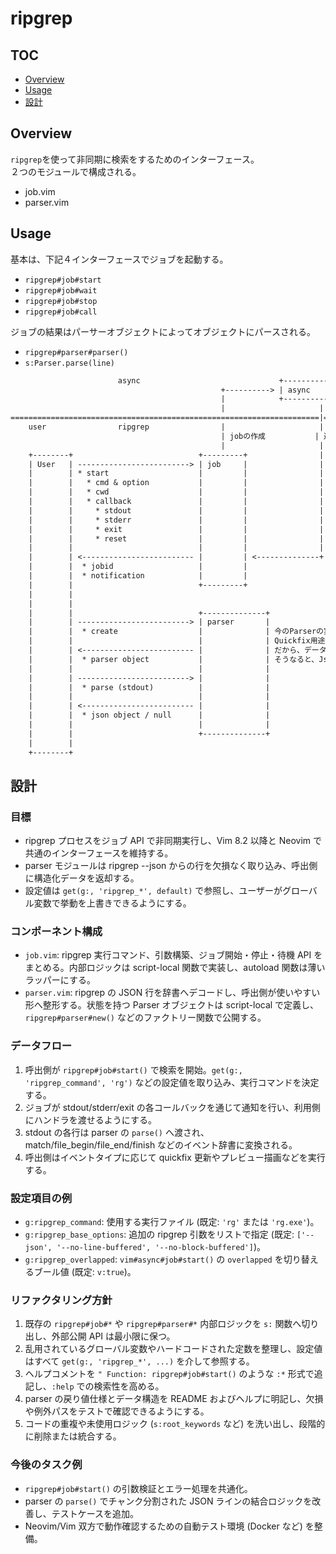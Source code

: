 # ripgrep


## TOC

<!-- mtoc start {{{ -->

* [Overview](#overview)
* [Usage](#usage)
* [設計](#%E8%A8%AD%E8%A8%88)

<!-- }}} mtoc end -->


## Overview

`ripgrep`を使って非同期に検索をするためのインターフェース。  
２つのモジュールで構成される。  
- job.vim
- parser.vim


## Usage

基本は、下記４インターフェースでジョブを起動する。  
- `ripgrep#job#start`
- `ripgrep#job#wait`
- `ripgrep#job#stop`
- `ripgrep#job#call`

ジョブの結果はパーサーオブジェクトによってオブジェクトにパースされる。  
- `ripgrep#parser#parser()`
- `s:Parser.parse(line)`



```txt
                        async                               +----------+
                                               +----------> | async    |
                                               |            +----------+
                                               |                     |
=====================================================================|=====================
    user                ripgrep                |                     |
                                               | jobの作成           | 通知
                                               |                     |   - stdout
    +--------+                            +---------+                |   - stderr
    | User   | -------------------------> | job     |                |   - exit
    |        | * start                    |         |                |
    |        |   * cmd & option           |         |                |
    |        |   * cwd                    |         |                |
    |        |   * callback               |         |                |
    |        |     * stdout               |         |                |
    |        |     * stderr               |         |                |
    |        |     * exit                 |         |                |
    |        |     * reset                |         |                |
    |        |                            |         |                |
    |        | <------------------------- |         | <--------------+
    |        |  * jobid                   |         |
    |        |  * notification            |         |
    |        |                            +---------+
    |        |
    |        |
    |        |                            +--------------+
    |        | -------------------------> | parser       |
    |        |  * create                  |              | 今のParserの実装だとデータが欠損していた。
    |        |                            |              | Quickfix用途だけであればいいんだけどそうじゃないならうまくない。
    |        | <------------------------- |              | だから、データを欠損させる処理を削って受け取ったデータをそのままJson => Object変換をする。
    |        |  * parser object           |              | そうなると、Json Objectが必ず返却されるわけではなく、Nullが変えることがあることが注意
    |        |                            |              |
    |        | -------------------------> |              |
    |        |  * parse (stdout)          |              |
    |        |                            |              |
    |        | <------------------------- |              |
    |        |  * json object / null      |              |
    |        |                            |              |
    |        |                            +--------------+
    |        |
    +--------+
```

## 設計

### 目標
- ripgrep プロセスをジョブ API で非同期実行し、Vim 8.2 以降と Neovim で共通のインターフェースを維持する。
- parser モジュールは ripgrep --json からの行を欠損なく取り込み、呼出側に構造化データを返却する。
- 設定値は `get(g:, 'ripgrep_*', default)` で参照し、ユーザーがグローバル変数で挙動を上書きできるようにする。

### コンポーネント構成
- `job.vim`: ripgrep 実行コマンド、引数構築、ジョブ開始・停止・待機 API をまとめる。内部ロジックは script-local 関数で実装し、autoload 関数は薄いラッパーにする。
- `parser.vim`: ripgrep の JSON 行を辞書へデコードし、呼出側が使いやすい形へ整形する。状態を持つ Parser オブジェクトは script-local で定義し、`ripgrep#parser#new()` などのファクトリー関数で公開する。

### データフロー
1. 呼出側が `ripgrep#job#start()` で検索を開始。`get(g:, 'ripgrep_command', 'rg')` などの設定値を取り込み、実行コマンドを決定する。
2. ジョブが stdout/stderr/exit の各コールバックを通じて通知を行い、利用側にハンドラを渡せるようにする。
3. stdout の各行は parser の `parse()` へ渡され、match/file_begin/file_end/finish などのイベント辞書に変換される。
4. 呼出側はイベントタイプに応じて quickfix 更新やプレビュー描画などを実行する。

### 設定項目の例
- `g:ripgrep_command`: 使用する実行ファイル (既定: `'rg'` または `'rg.exe'`)。
- `g:ripgrep_base_options`: 追加の ripgrep 引数をリストで指定 (既定: `['--json', '--no-line-buffered', '--no-block-buffered']`)。
- `g:ripgrep_overlapped`: `vim#async#job#start()` の `overlapped` を切り替えるブール値 (既定: `v:true`)。

### リファクタリング方針
1. 既存の `ripgrep#job#*` や `ripgrep#parser#*` 内部ロジックを `s:` 関数へ切り出し、外部公開 API は最小限に保つ。
2. 乱用されているグローバル変数やハードコードされた定数を整理し、設定値はすべて `get(g:, 'ripgrep_*', ...)` を介して参照する。
3. ヘルプコメントを `" Function: ripgrep#job#start()` のような `:*` 形式で追記し、`:help` での検索性を高める。
4. parser の戻り値仕様とデータ構造を README およびヘルプに明記し、欠損や例外パスをテストで確認できるようにする。
5. コードの重複や未使用ロジック (`s:root_keywords` など) を洗い出し、段階的に削除または統合する。

### 今後のタスク例
- `ripgrep#job#start()` の引数検証とエラー処理を共通化。
- parser の `parse()` でチャンク分割された JSON ラインの結合ロジックを改善し、テストケースを追加。
- Neovim/Vim 双方で動作確認するための自動テスト環境 (Docker など) を整備。



